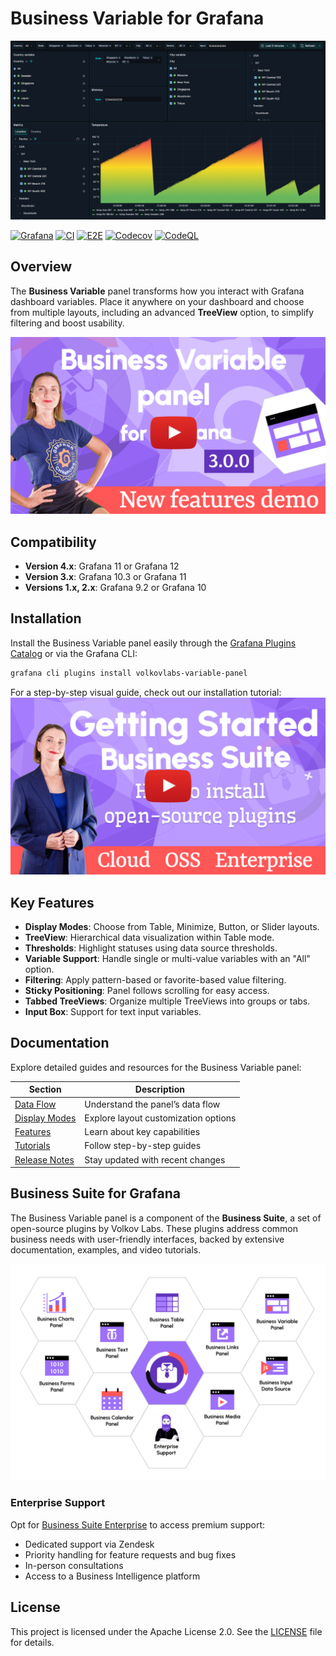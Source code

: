 # Business Variable for Grafana

![Dashboard](https://github.com/VolkovLabs/business-variable/raw/main/src/img/dashboard.png)

[![Grafana](https://img.shields.io/badge/Grafana-12.0-orange)](https://grafana.com/)
[![CI](https://github.com/volkovlabs/business-variable/workflows/CI/badge.svg)](https://github.com/volkovlabs/business-variable/actions/workflows/ci.yml)
[![E2E](https://github.com/volkovlabs/business-variable/workflows/E2E/badge.svg)](https://github.com/volkovlabs/business-variable/actions/workflows/e2e.yml)
[![Codecov](https://codecov.io/gh/VolkovLabs/business-variable/branch/main/graph/badge.svg)](https://codecov.io/gh/VolkovLabs/business-variable)
[![CodeQL](https://github.com/VolkovLabs/business-variable/actions/workflows/codeql-analysis.yml/badge.svg)](https://github.com/VolkovLabs/business-variable/actions/workflows/codeql-analysis.yml)

## Overview

The **Business Variable** panel transforms how you interact with Grafana dashboard variables. Place it anywhere on your dashboard and choose from multiple layouts, including an advanced **TreeView** option, to simplify filtering and boost usability.

[![Watch: Business Variable Panel for Grafana - New Features in 3.0.0](https://raw.githubusercontent.com/volkovlabs/business-variable/main/img/business-variable.png)](https://youtu.be/vcdcLDVQYek)

## Compatibility

- **Version 4.x**: Grafana 11 or Grafana 12
- **Version 3.x**: Grafana 10.3 or Grafana 11
- **Versions 1.x, 2.x**: Grafana 9.2 or Grafana 10

## Installation

Install the Business Variable panel easily through the [Grafana Plugins Catalog](https://grafana.com/grafana/plugins/volkovlabs-variable-panel/) or via the Grafana CLI:

```bash
grafana cli plugins install volkovlabs-variable-panel
```

For a step-by-step visual guide, check out our installation tutorial:  
[![Watch: Install Business Suite Plugins in Cloud, OSS, and Enterprise](https://raw.githubusercontent.com/volkovlabs/.github/main/started.png)](https://youtu.be/1qYzHfPXJF8)

## Key Features

- **Display Modes**: Choose from Table, Minimize, Button, or Slider layouts.
- **TreeView**: Hierarchical data visualization within Table mode.
- **Thresholds**: Highlight statuses using data source thresholds.
- **Variable Support**: Handle single or multi-value variables with an "All" option.
- **Filtering**: Apply pattern-based or favorite-based value filtering.
- **Sticky Positioning**: Panel follows scrolling for easy access.
- **Tabbed TreeViews**: Organize multiple TreeViews into groups or tabs.
- **Input Box**: Support for text input variables.

## Documentation

Explore detailed guides and resources for the Business Variable panel:

| Section                                                                   | Description                          |
| ------------------------------------------------------------------------- | ------------------------------------ |
| [Data Flow](https://volkovlabs.io/plugins/business-variable/data-flow/)   | Understand the panel’s data flow     |
| [Display Modes](https://volkovlabs.io/plugins/business-variable/layout/)  | Explore layout customization options |
| [Features](https://volkovlabs.io/plugins/business-variable/features/)     | Learn about key capabilities         |
| [Tutorials](https://volkovlabs.io/plugins/business-variable/tutorials/)   | Follow step-by-step guides           |
| [Release Notes](https://volkovlabs.io/plugins/business-variable/release/) | Stay updated with recent changes     |

## Business Suite for Grafana

The Business Variable panel is a component of the **Business Suite**, a set of open-source plugins by Volkov Labs. These plugins address common business needs with user-friendly interfaces, backed by extensive documentation, examples, and video tutorials.

[![Explore the Business Suite](https://raw.githubusercontent.com/VolkovLabs/.github/main/business.png)](https://volkovlabs.io/plugins/)

### Enterprise Support

Opt for [Business Suite Enterprise](https://volkovlabs.io/pricing/) to access premium support:

- Dedicated support via Zendesk
- Priority handling for feature requests and bug fixes
- In-person consultations
- Access to a Business Intelligence platform

## License

This project is licensed under the Apache License 2.0. See the [LICENSE](https://github.com/volkovlabs/business-variable/blob/main/LICENSE) file for details.
